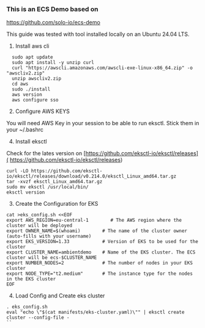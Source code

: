### This is an ECS Demo based on 
https://github.com/solo-io/ecs-demo

This guide was tested with tool installed locally on an Ubuntu 24.04 LTS. 

1. Install aws cli

```
  sudo apt update
  sudo apt install -y unzip curl
  curl "https://awscli.amazonaws.com/awscli-exe-linux-x86_64.zip" -o "awscliv2.zip"
  unzip awscliv2.zip 
  cd aws
  sudo ./install 
  aws version
  aws configure sso
```

2. Configure AWS KEYS

You will need AWS Key in your session to be able to run eksctl. Stick them in your ~/.bashrc
   
4. Install eksctl

Check for the lates version on [https://github.com/eksctl-io/eksctl/releases](
https://github.com/eksctl-io/eksctl/releases)
```
curl -LO https://github.com/eksctl-io/eksctl/releases/download/v0.214.0/eksctl_Linux_amd64.tar.gz
tar -xvzf eksctl_Linux_amd64.tar.gz 
sudo mv eksctl /usr/local/bin/
eksctl version
```

3. Create the Configuration for EKS

```
cat >eks_config.sh <<EOF
export AWS_REGION=eu-central-1        # The AWS region where the cluster will be deployed
export OWNER_NAME=$(whoami)        # The name of the cluster owner (auto-fills with your username)
export EKS_VERSION=1.33            # Version of EKS to be used for the cluster
export CLUSTER_NAME=ambientdemo    # Name of the EKS cluster. The ECS cluster will be ecs-$CLUSTER_NAME
export NUMBER_NODES=2              # The number of nodes in your EKS cluster
export NODE_TYPE="t2.medium"       # The instance type for the nodes in the EKS cluster
EOF
```

4. Load Config and Create eks cluster

```
. eks_config.sh
eval "echo \"$(cat manifests/eks-cluster.yaml)\"" | eksctl create cluster --config-file -
``


